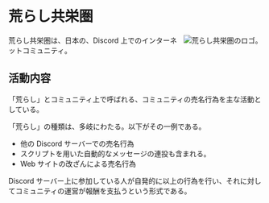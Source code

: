# 荒らし共栄圏

<img src="https://github.com/user-attachments/assets/287aa7ea-e492-4fdd-af1e-0ea70c334c52" alt="荒らし共栄圏のロゴ。" align="right" />

荒らし共栄圏は、日本の、Discord 上でのインターネットコミュニティ。

## 活動内容

「荒らし」とコミュニティ上で呼ばれる、コミュニティの売名行為を主な活動としている。

「荒らし」の種類は、多岐にわたる。以下がその一例である。

* 他の Discord サーバーでの売名行為
 * スクリプトを用いた自動的なメッセージの連投も含まれる。
* Web サイトの改ざんによる売名行為

Discord サーバー上に参加している人が自発的に以上の行為を行い、それに対してコミュニティの運営が報酬を支払うという形式である。

